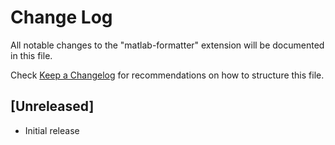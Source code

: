 # Change Log
All notable changes to the "matlab-formatter" extension will be documented in this file.

Check [Keep a Changelog](http://keepachangelog.com/) for recommendations on how to structure this file.

## [Unreleased]
- Initial release